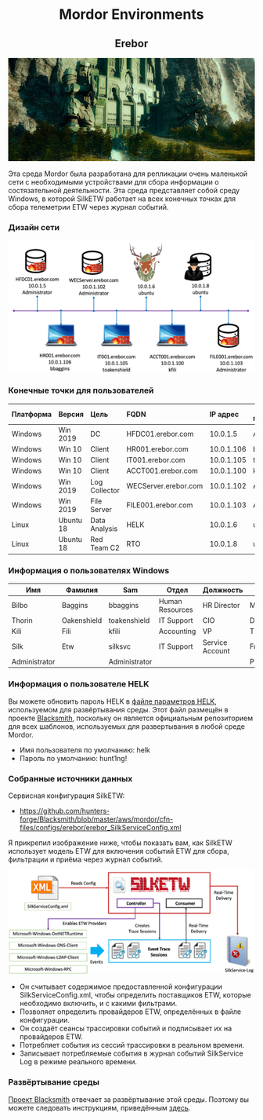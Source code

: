 <h1 align="center"> Mordor Environments</h1> 
<h2 align="center"> Erebor</h2>

![1](https://github.com/l1c3t/RuInfoSec/blob/master/%D0%BF%D0%B5%D1%80%D0%B5%D0%B2%D0%BE%D0%B4%D1%8B/Mordor/The%20Mordor%20Project/Pictures/%D0%92%D0%B2%D0%B5%D0%B4%D0%B5%D0%BD%D0%B8%D0%B5%20Mordor/network-erebor.jpeg)

Эта среда Mordor была разработана для репликации очень маленькой сети с необходимыми устройствами для сбора информации о состязательной деятельности. Эта среда представляет собой среду Windows, в которой SilkETW работает на всех конечных точках для сбора телеметрии ETW через журнал событий.
### Дизайн сети

![2](https://github.com/l1c3t/RuInfoSec/blob/master/%D0%BF%D0%B5%D1%80%D0%B5%D0%B2%D0%BE%D0%B4%D1%8B/Mordor/The%20Mordor%20Project/Pictures/%D0%92%D0%B2%D0%B5%D0%B4%D0%B5%D0%BD%D0%B8%D0%B5%20Mordor/mordor-erebor-environment.png)

### Конечные точки для пользователей

Платформа |	Версия |	Цель |	FQDN | IP адрес |	Основной пользователь |
---------|:---------|:----------|:------|:----------|------------|
Windows	| Win 2019 | DC |	HFDC01.erebor.com |	10.0.1.5	|Administrator |
Windows	| Win 10 |	Client |	HR001.erebor.com	| 10.0.1.106 | bbaggins |
Windows	| Win 10 |	Client |	IT001.erebor.com	| 10.0.1.105 | toakenshield |
Windows |	Win 10 |	Client |	ACCT001.erebor.com |	10.0.1.100	|	kfili |
Windows	| Win 2019	| Log Collector |	WECServer.erebor.com |	10.0.1.102 |	Administrator |
Windows |	Win 2019 |	File Server	| FILE001.erebor.com |	10.0.1.103 |	Administrator |
Linux |	Ubuntu 18 |	Data Analysis |	HELK |	10.0.1.6	|	ubuntu |
Linux	| Ubuntu 18 |	Red Team C2	| RTO	| 10.0.1.8	| ubuntu |
### Информация о пользователях Windows

Имя |	Фамилия	| Sam |	Отдел |	Должность |	Пароль |	Идентификатор |
---------|---------|----------|------|----------|------------|-----------|
Bilbo |	Baggins |	bbaggins |	Human Resources |	HR Director	| MyPr3c10us! |	Users |
Thorin	| Oakenshield |	toakenshield |	IT Support	| CIO	| Dur1ngsK1ng!	| Domain | Admins |
Kili	| Fili |	kfili | Accounting	| VP |	T0d@y!2019 |	Users |
Silk |	Etw |	silksvc |	IT Support |	Service Account	| Fr33T3l3m3try! |	Users |
Administrator ||	Administrator| | |	P1ls3n!	| Users

### Информация о пользователе HELK
Вы можете обновить пароль HELK в [файле параметров HELK](https://github.com/hunters-forge/Blacksmith/blob/master/aws/mordor/cfn-parameters/erebor/helk-server-parameters.json), используемом для развёртывания среды. Этот файл размещён в проекте [Blacksmith](https://github.com/hunters-forge/Blacksmith), поскольку он является официальным репозиторием для всех шаблонов, используемых для развертывания в любой среде Mordor. 
- Имя пользователя по умолчанию: helk
- Пароль по умолчанию: hunt1ng!
### Собранные источники данных
Сервисная конфигурация SilkETW:
- https://github.com/hunters-forge/Blacksmith/blob/master/aws/mordor/cfn-files/configs/erebor/erebor_SilkServiceConfig.xml

Я прикрепил изображение ниже, чтобы показать вам, как SilkETW использует модель ETW для включения событий ETW для сбора, фильтрации и приёма через журнал событий.

![3](https://github.com/l1c3t/RuInfoSec/blob/master/%D0%BF%D0%B5%D1%80%D0%B5%D0%B2%D0%BE%D0%B4%D1%8B/Mordor/The%20Mordor%20Project/Pictures/%D0%92%D0%B2%D0%B5%D0%B4%D0%B5%D0%BD%D0%B8%D0%B5%20Mordor/mordor-erebor-silketw.png)

- Он считывает содержимое предоставленной конфигурации SilkServiceConfig.xml, чтобы определить поставщиков ETW, которые необходимо включить, и с какими фильтрами.
- Позволяет определить провайдеров ETW, определённых в файле конфигурации.
- Он создаёт сеансы трассировки событий и подписывает их на провайдеров ETW.
- Потребляет события из сессий трассировки в реальном времени.
- Записывает потребляемые события в журнал событий SilkService Log в режиме реального времени.
### Развёртывание среды
[Проект Blacksmith](https://blacksmith.readthedocs.io/en/latest/) отвечает за развёртывание этой среды. Поэтому вы можете следовать инструкциям, приведённым [здесь](https://blacksmith.readthedocs.io/en/latest/mordor_shire.html).
